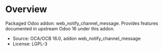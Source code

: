 # Overview

Packaged Odoo addon: web_notify_channel_message. Provides features documented in upstream Odoo 16 under this addon.

- Source: OCA/OCB 16.0, addon web_notify_channel_message
- License: LGPL-3
